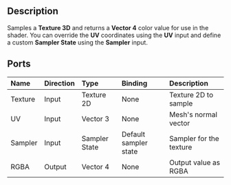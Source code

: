 ## Description

Samples a **Texture 3D** and returns a **Vector 4** color value for use in the shader. You can override the **UV** coordinates using the **UV** input and define a custom **Sampler State** using the **Sampler** input.

## Ports

| Name        | Direction           | Type  | Binding | Description |
|:------------ |:-------------|:-----|:---|:---|
| Texture |	Input |	Texture 2D  | None | Texture 2D to sample |
| UV      | Input |	Vector 3    | None	| Mesh's normal vector |
| Sampler | Input |	Sampler State | Default sampler state | Sampler for the texture |
| RGBA	| Output	| Vector 4	| None	| Output value as RGBA |
